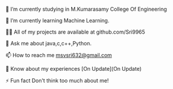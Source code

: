 🔭 I’m currently studying in M.Kumarasamy College Of Engineering

🌱 I’m currently learning Machine Learning.

👨‍💻 All of my projects are available at github.com/Sri9965

💬 Ask me about java,c,c++,Python.

📫 How to reach me msvsri632@gmail.com

📄 Know about my experiences [On Update](On Update)

⚡ Fun fact Don't think too much about me!



